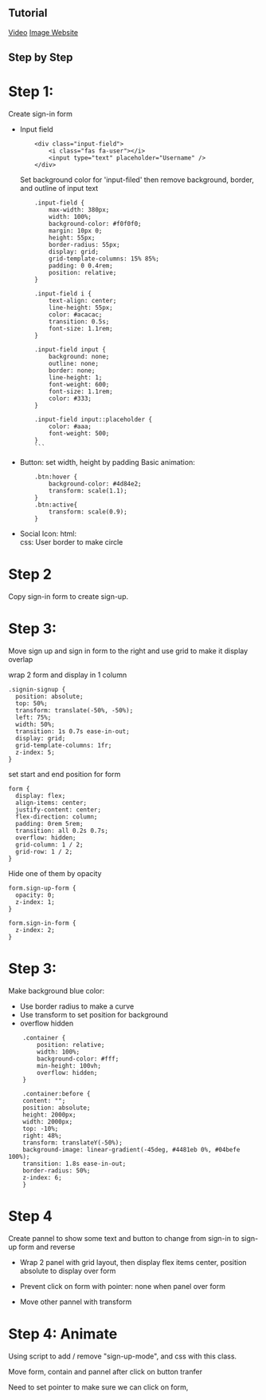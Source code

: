 ## Tutorial
[Video](https://www.youtube.com/watch?v=piG91X4sV2U&ab_channel=TrueCoder)
[Image Website](https://undraw.co)
## Step by Step

# Step 1:

Create sign-in form
+ Input field
    ```
        <div class="input-field">
            <i class="fas fa-user"></i>
            <input type="text" placeholder="Username" />
        </div>
    ```
    Set background color for 'input-filed' then remove background, border, and outline of input text
    ```
        .input-field {
            max-width: 380px;
            width: 100%;
            background-color: #f0f0f0;
            margin: 10px 0;
            height: 55px;
            border-radius: 55px;
            display: grid;
            grid-template-columns: 15% 85%;
            padding: 0 0.4rem;
            position: relative;
        }

        .input-field i {
            text-align: center;
            line-height: 55px;
            color: #acacac;
            transition: 0.5s;
            font-size: 1.1rem;
        }

        .input-field input {
            background: none;
            outline: none;
            border: none;
            line-height: 1;
            font-weight: 600;
            font-size: 1.1rem;
            color: #333;
        }

        .input-field input::placeholder {
            color: #aaa;
            font-weight: 500;
        }
        ```
+ Button: set width, height by padding
    Basic animation:
    ```
        .btn:hover {
            background-color: #4d84e2;
            transform: scale(1.1);
        }
        .btn:active{
            transform: scale(0.9);
        }
    ```
+ Social Icon: 
    html: <div><a><i class="fab fa-facebook-f"></i></a></div>
    css: User border to make circle 

# Step 2

Copy sign-in form to create sign-up.

# Step 3:

Move sign up and sign in form to the right and use grid to make it display overlap

wrap 2 form and display in 1 column
```
.signin-signup {
  position: absolute;
  top: 50%;
  transform: translate(-50%, -50%);
  left: 75%;
  width: 50%;
  transition: 1s 0.7s ease-in-out;
  display: grid;
  grid-template-columns: 1fr;
  z-index: 5;
}
```

set start and end position for form
```
form {
  display: flex;
  align-items: center;
  justify-content: center;
  flex-direction: column;
  padding: 0rem 5rem;
  transition: all 0.2s 0.7s;
  overflow: hidden;
  grid-column: 1 / 2;
  grid-row: 1 / 2;
}
```

Hide one of them by opacity
```
form.sign-up-form {
  opacity: 0;
  z-index: 1;
}

form.sign-in-form {
  z-index: 2;
}
```

# Step 3:

Make background blue color:
- Use border radius to make a curve
- Use transform to set position for background
- overflow hidden
```
    .container {
        position: relative;
        width: 100%;
        background-color: #fff;
        min-height: 100vh;
        overflow: hidden;
    }

    .container:before {
    content: "";
    position: absolute;
    height: 2000px;
    width: 2000px;
    top: -10%;
    right: 48%;
    transform: translateY(-50%);
    background-image: linear-gradient(-45deg, #4481eb 0%, #04befe 100%);
    transition: 1.8s ease-in-out;
    border-radius: 50%;
    z-index: 6;
    }
```

# Step 4

Create pannel to show some text and button to change from sign-in to sign-up form and reverse

- Wrap 2 panel with grid layout, then display flex items center, position absolute to display over form

- Prevent click on form with pointer: none when panel over form

- Move other pannel with transform

# Step 4: Animate

Using script to add / remove "sign-up-mode", and css with this class.

Move form, contain and pannel after click on button tranfer

Need to set pointer to make sure we can click on form, 




